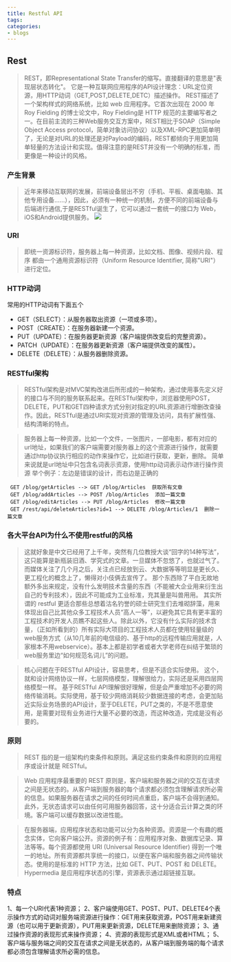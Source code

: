 ```yaml
---
title: Restful API
tags:
categories:
- blogs
---
```


## Rest
> REST，即Representational State Transfer的缩写。直接翻译的意思是"表现层状态转化"。
它是一种互联网应用程序的API设计理念：URL定位资源，用HTTP动词（GET,POST,DELETE,DETC）描述操作。
> REST描述了一个架构样式的网络系统，比如 web 应用程序。它首次出现在 2000 年 Roy Fielding 的博士论文中，Roy Fielding是 HTTP 规范的主要编写者之一。在目前主流的三种Web服务交互方案中，REST相比于SOAP（Simple Object Access protocol，简单对象访问协议）以及XML-RPC更加简单明了，无论是对URL的处理还是对Payload的编码，REST都倾向于用更加简单轻量的方法设计和实现。值得注意的是REST并没有一个明确的标准，而更像是一种设计的风格。

### 产生背景
> 近年来移动互联网的发展，前端设备层出不穷（手机、平板、桌面电脑、其他专用设备......），因此，必须有一种统一的机制，方便不同的前端设备与后端进行通信,于是RESTful诞生了，它可以通过一套统一的接口为 Web，iOS和Android提供服务。
![](Restful.png)

### URI
> 即统一资源标识符，服务器上每一种资源，比如文档、图像、视频片段、程序 都由一个通用资源标识符（Uniform Resource Identifier, 简称"URI"）进行定位。

### HTTP动词
常用的HTTP动词有下面五个
 * GET（SELECT）：从服务器取出资源（一项或多项）。
 * POST（CREATE）：在服务器新建一个资源。
 * PUT（UPDATE）：在服务器更新资源（客户端提供改变后的完整资源）。
 * PATCH（UPDATE）：在服务器更新资源（客户端提供改变的属性）。
 * DELETE（DELETE）：从服务器删除资源。

### RESTful架构
> RESTful架构是对MVC架构改进后所形成的一种架构，通过使用事先定义好的接口与不同的服务联系起来。在RESTful架构中，浏览器使用POST，DELETE，PUT和GET四种请求方式分别对指定的URL资源进行增删改查操作。因此，RESTful是通过URI实现对资源的管理及访问，具有扩展性强、结构清晰的特点。

> 服务器上每一种资源，比如一个文件，一张图片，一部电影，都有对应的url地址，如果我们的客户端需要对服务器上的这个资源进行操作，就需要通过http协议执行相应的动作来操作它，比如进行获取，更新，删除。
简单来说就是url地址中只包含名词表示资源，使用http动词表示动作进行操作资源
举个例子：左边是错误的设计，而右边是正确的

	 GET /blog/getArticles --> GET /blog/Articles  获取所有文章
	 GET /blog/addArticles --> POST /blog/Articles  添加一篇文章
	 GET /blog/editArticles --> PUT /blog/Articles  修改一篇文章 
	 GET /rest/api/deleteArticles?id=1 --> DELETE /blog/Articles/1  删除一篇文章

### 各大平台API为什么不使用restful的风格
> 这就好象是中文已经用了上千年，突然有几位教授大谈“回字的14种写法”，这只能算是新瓶装旧酒、学究式的文章。一旦媒体不忽悠了，也就过气了。而媒体关注了几个月之后，关注点已经放到云、大数据等等明显是更长久、更工程化的概念上了，懒得对小伎俩去宣传了。
> 那个东西除了平白无故地额外多出来规定，没有什么发明技术含量的东西（不能被大企业用来衍生出自己的专利技术），因此不可能成为工业标准，充其量是叫兽用用。
> 其实所谓的 restful 更适合那些总想着沽名钓誉的硕士研究生们去堆砌辞藻，用来体现出自己比其他众多工程技术人员“高人一等”，以避免其它具有更丰富的工程技术的开发人员瞧不起这些人。除此以外，它没有什么实际的技术含量，（正如所看到的）所有实际大项目的工程技术人员都在使用轻量级的web服务方式（从10几年前的电信级的、基于http的远程传输应用就是，人家根本不用webservice）。基本上都是初学者或者大学老师在纠结于繁琐的web服务里边“如何规范名词儿”的问题。

> 核心问题在于RESTful API设计，容易思考，但是不适合实际使用。
> 这个，就和设计网络协议一样，七层网络模型，理解很给力，实际还是采用四层网络模型一样。
> 基于RESTful API理解很好理解，但是会严重增加不必要的网络传输消耗。实际使用，基于较少网络消耗较少数据连接的考虑，会更加贴近实际业务场景的API设计，至于DELETE，PUT之类的，不是不愿意使用，是需要对现有业务进行大量不必要的改造，而这种改造，完成是没有必要的。

### 原则
> REST 指的是一组架构约束条件和原则。满足这些约束条件和原则的应用程序或设计就是 RESTful。

> Web 应用程序最重要的 REST 原则是，客户端和服务器之间的交互在请求之间是无状态的。从客户端到服务器的每个请求都必须包含理解请求所必需的信息。如果服务器在请求之间的任何时间点重启，客户端不会得到通知。此外，无状态请求可以由任何可用服务器回答，这十分适合云计算之类的环境。客户端可以缓存数据以改进性能。

> 在服务器端，应用程序状态和功能可以分为各种资源。资源是一个有趣的概念实体，它向客户端公开。资源的例子有：应用程序对象、数据库记录、算法等等。每个资源都使用 URI (Universal Resource Identifier) 得到一个唯一的地址。所有资源都共享统一的接口，以便在客户端和服务器之间传输状态。使用的是标准的 HTTP 方法，比如 GET、PUT、POST 和 DELETE。Hypermedia 是应用程序状态的引擎，资源表示通过超链接互联。

### 特点
1、每一个URI代表1种资源；
2、客户端使用GET、POST、PUT、DELETE4个表示操作方式的动词对服务端资源进行操作：GET用来获取资源，POST用来新建资源（也可以用于更新资源），PUT用来更新资源，DELETE用来删除资源；
3、通过操作资源的表现形式来操作资源；
4、资源的表现形式是XML或者HTML；
5、客户端与服务端之间的交互在请求之间是无状态的，从客户端到服务端的每个请求都必须包含理解请求所必需的信息。


